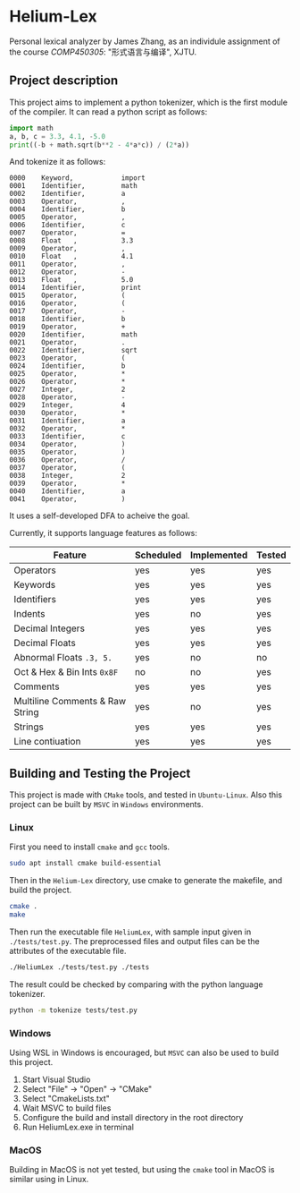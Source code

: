 # Helium-Lex

 Personal lexical analyzer by James Zhang, as an individule assignment of the course *COMP450305*: "形式语言与编译", XJTU.



## Project description

This project aims to implement a python tokenizer, which is the first module of the compiler. It can read a python script as follows:

```python
import math
a, b, c = 3.3, 4.1, -5.0
print((-b + math.sqrt(b**2 - 4*a*c)) / (2*a))
```

And tokenize it as follows:

```plain
0000	Keyword,			import
0001	Identifier,			math
0002	Identifier,			a
0003	Operator,			,
0004	Identifier,			b
0005	Operator,			,
0006	Identifier,			c
0007	Operator,			=
0008	Float   ,			3.3
0009	Operator,			,
0010	Float   ,			4.1
0011	Operator,			,
0012	Operator,			-
0013	Float   ,			5.0
0014	Identifier,			print
0015	Operator,			(
0016	Operator,			(
0017	Operator,			-
0018	Identifier,			b
0019	Operator,			+
0020	Identifier,			math
0021	Operator,			.
0022	Identifier,			sqrt
0023	Operator,			(
0024	Identifier,			b
0025	Operator,			*
0026	Operator,			*
0027	Integer,			2
0028	Operator,			-
0029	Integer,			4
0030	Operator,			*
0031	Identifier,			a
0032	Operator,			*
0033	Identifier,			c
0034	Operator,			)
0035	Operator,			)
0036	Operator,			/
0037	Operator,			(
0038	Integer,			2
0039	Operator,			*
0040	Identifier,			a
0041	Operator,			)

```

It uses a self-developed DFA to acheive the goal.

Currently, it supports language features as follows:

| Feature                         | Scheduled | Implemented | Tested |
| ------------------------------- | --------- | ----------- | ------ |
| Operators                       | yes       | yes         | yes    |
| Keywords                        | yes       | yes         | yes    |
| Identifiers                     | yes       | yes         | yes    |
| Indents                         | yes       | no          | yes    |
| Decimal Integers                | yes       | yes         | yes    |
| Decimal Floats                  | yes       | yes         | yes    |
| Abnormal Floats `.3, 5.`        | yes       | no          | no     |
| Oct & Hex & Bin Ints `0x8F`     | no        | no          | yes    |
| Comments                        | yes       | yes         | yes    |
| Multiline Comments & Raw String | yes       | no          | yes    |
| Strings                         | yes       | yes         | yes    |
| Line contiuation                | yes       | yes         | yes    |







## Building and Testing the Project

This project is made with `CMake` tools, and tested in `Ubuntu-Linux`. Also this project can be built by `MSVC` in `Windows` environments.



### Linux

First you need to install `cmake` and `gcc` tools.

```bash
sudo apt install cmake build-essential
```

Then in the `Helium-Lex` directory, use cmake to generate the makefile, and build the project.

```bash
cmake .
make
```

Then run the executable file `HeliumLex`, with sample input given in `./tests/test.py`. The preprocessed files and output files can be the attributes of the executable file.

```bash
./HeliumLex ./tests/test.py ./tests
```



The result could be checked by comparing with the python language tokenizer.

```bash
python -m tokenize tests/test.py
```





### Windows

Using WSL in Windows is encouraged, but `MSVC` can also be used to build this project.

 1. Start Visual Studio
 2. Select "File" -> "Open" -> "CMake"
 3. Select "CmakeLists.txt"
 4. Wait MSVC to build files
 5. Configure the build and install directory in the root directory
 6. Run HeliumLex.exe in terminal



### MacOS

Building in MacOS is not yet tested, but using the `cmake` tool in MacOS is similar using in Linux.